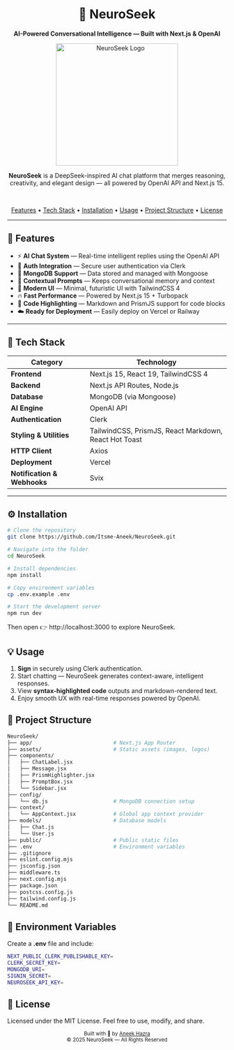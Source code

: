 <div align="center">
  <h1>🧠 NeuroSeek</h1>
  <p><strong>AI-Powered Conversational Intelligence — Built with Next.js & OpenAI</strong></p>

  <img src="https://raw.githubusercontent.com/Itsme-Aneek/NeuroSeek/refs/heads/master/assets/logo_icon.svg" alt="NeuroSeek Logo" width="280"/>

  <br/>
  <p>
    <b>NeuroSeek</b> is a DeepSeek-inspired AI chat platform that merges reasoning, creativity, and elegant design — all powered by OpenAI API and Next.js 15.
  </p>
  <br/>

<a href="#features">Features</a> •
<a href="#tech-stack">Tech Stack</a> •
<a href="#installation">Installation</a> •
<a href="#usage">Usage</a> •
<a href="#project-structure">Project Structure</a> •
<a href="#license">License</a>

</div>

---

## 🚀 Features

- ⚡ **AI Chat System** — Real-time intelligent replies using the OpenAI API  
- 🔐 **Auth Integration** — Secure user authentication via Clerk  
- 💾 **MongoDB Support** — Data stored and managed with Mongoose  
- 🧠 **Contextual Prompts** — Keeps conversational memory and context  
- 🌈 **Modern UI** — Minimal, futuristic UI with TailwindCSS 4  
- 🔥 **Fast Performance** — Powered by Next.js 15 + Turbopack  
- 💬 **Code Highlighting** — Markdown and PrismJS support for code blocks  
- ☁️ **Ready for Deployment** — Easily deploy on Vercel or Railway  

---

## 🧩 Tech Stack

| Category | Technology |
|-----------|-------------|
| **Frontend** | Next.js 15, React 19, TailwindCSS 4 |
| **Backend** | Next.js API Routes, Node.js |
| **Database** | MongoDB (via Mongoose) |
| **AI Engine** | OpenAI API |
| **Authentication** | Clerk |
| **Styling & Utilities** | TailwindCSS, PrismJS, React Markdown, React Hot Toast |
| **HTTP Client** | Axios |
| **Deployment** | Vercel |
| **Notification & Webhooks** | Svix |

---

## ⚙️ Installation

```bash
# Clone the repository
git clone https://github.com/Itsme-Aneek/NeuroSeek.git

# Navigate into the folder
cd NeuroSeek

# Install dependencies
npm install

# Copy environment variables
cp .env.example .env

# Start the development server
npm run dev

```

Then open 👉 http://localhost:3000 to explore NeuroSeek.


## 💡 Usage

<ol type="1">
      <li><b>Sign</b> in securely using Clerk authentication.</li>
      <li>Start chatting — NeuroSeek generates context-aware, intelligent responses.</li>
      <li>View <b>syntax-highlighted code</b> outputs and markdown-rendered text.</li>
      <li>Enjoy smooth UX with real-time responses powered by OpenAI.</li>
</ol>

## 🧭 Project Structure

```bash
NeuroSeek/
├── app/                          # Next.js App Router
├── assets/                       # Static assets (images, logos)
├── components/
│   ├── ChatLabel.jsx
│   ├── Message.jsx
│   ├── PrismHighlighter.jsx
│   ├── PromptBox.jsx
│   └── Sidebar.jsx
├── config/
│   └── db.js                     # MongoDB connection setup
├── context/
│   └── AppContext.jsx            # Global app context provider
├── models/                       # Database models
│   ├── Chat.js
│   └── User.js
├── public/                       # Public static files
├── .env                          # Environment variables
├── .gitignore
├── eslint.config.mjs
├── jsconfig.json
├── middleware.ts
├── next.config.mjs
├── package.json
├── postcss.config.js
├── tailwind.config.js
└── README.md
```
## 🧠 Environment Variables
Create a **.env** file and include:
```bash
NEXT_PUBLIC_CLERK_PUBLISHABLE_KEY=
CLERK_SECRET_KEY=
MONGODB_URI=
SIGNIN_SECRET=
NEUROSEEK_API_KEY=
```

## 📜 License
Licensed under the MIT License.
Feel free to use, modify, and share.

<div align="center"> 
  <sub>Built with 💙 by <a href="https://github.com/Itsme-Aneek">Aneek Hazra</a></sub>
  <br/> 
  <small>© 2025 NeuroSeek — All Rights Reserved</small> 
</div>



